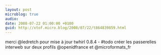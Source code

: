 ```yaml
---
layout: post
microblog: true
audio: 
date: 2008-07-22 01:00:00 +0100
guid: http://xtof.micro.blog/2008/07/22/t864839859.html
---
```

merci @ledretch pour mise à jour twhirl 0.8.4 - #todo créer les passerelles interweb sur deux profils @openidfrance et @microformats_fr
